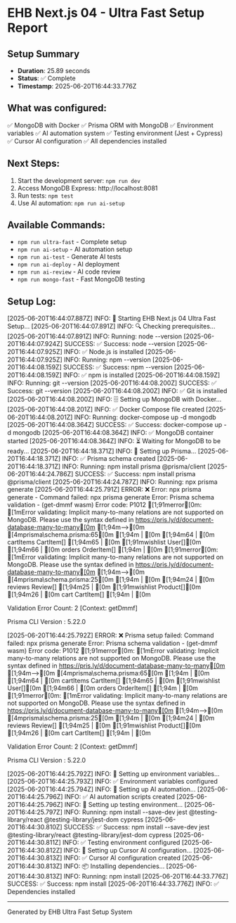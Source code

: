 # EHB Next.js 04 - Ultra Fast Setup Report

## Setup Summary
- **Duration**: 25.89 seconds
- **Status**: ✅ Complete
- **Timestamp**: 2025-06-20T16:44:33.776Z

## What was configured:
✅ MongoDB with Docker
✅ Prisma ORM with MongoDB
✅ Environment variables
✅ AI automation system
✅ Testing environment (Jest + Cypress)
✅ Cursor AI configuration
✅ All dependencies installed

## Next Steps:
1. Start the development server: `npm run dev`
2. Access MongoDB Express: http://localhost:8081
3. Run tests: `npm test`
4. Use AI automation: `npm run ai-setup`

## Available Commands:
- `npm run ultra-fast` - Complete setup
- `npm run ai-setup` - AI automation setup
- `npm run ai-test` - Generate AI tests
- `npm run ai-deploy` - AI deployment
- `npm run ai-review` - AI code review
- `npm run mongo-fast` - Fast MongoDB testing

## Setup Log:
[2025-06-20T16:44:07.887Z] INFO: 🚀 Starting EHB Next.js 04 Ultra Fast Setup...
[2025-06-20T16:44:07.891Z] INFO: 🔍 Checking prerequisites...
[2025-06-20T16:44:07.891Z] INFO: Running: node --version
[2025-06-20T16:44:07.924Z] SUCCESS: ✅ Success: node --version
[2025-06-20T16:44:07.925Z] INFO: ✅ Node.js is installed
[2025-06-20T16:44:07.925Z] INFO: Running: npm --version
[2025-06-20T16:44:08.159Z] SUCCESS: ✅ Success: npm --version
[2025-06-20T16:44:08.159Z] INFO: ✅ npm is installed
[2025-06-20T16:44:08.159Z] INFO: Running: git --version
[2025-06-20T16:44:08.200Z] SUCCESS: ✅ Success: git --version
[2025-06-20T16:44:08.200Z] INFO: ✅ Git is installed
[2025-06-20T16:44:08.200Z] INFO: 🗄️  Setting up MongoDB with Docker...
[2025-06-20T16:44:08.201Z] INFO: ✅ Docker Compose file created
[2025-06-20T16:44:08.201Z] INFO: Running: docker-compose up -d mongodb
[2025-06-20T16:44:08.364Z] SUCCESS: ✅ Success: docker-compose up -d mongodb
[2025-06-20T16:44:08.364Z] INFO: ✅ MongoDB container started
[2025-06-20T16:44:08.364Z] INFO: ⏳ Waiting for MongoDB to be ready...
[2025-06-20T16:44:18.371Z] INFO: 🔧 Setting up Prisma...
[2025-06-20T16:44:18.371Z] INFO: ✅ Prisma schema created
[2025-06-20T16:44:18.371Z] INFO: Running: npm install prisma @prisma/client
[2025-06-20T16:44:24.786Z] SUCCESS: ✅ Success: npm install prisma @prisma/client
[2025-06-20T16:44:24.787Z] INFO: Running: npx prisma generate
[2025-06-20T16:44:25.791Z] ERROR: ❌ Error: npx prisma generate - Command failed: npx prisma generate
Error: Prisma schema validation - (get-dmmf wasm)
Error code: P1012
[1;91merror[0m: [1mError validating: Implicit many-to-many relations are not supported on MongoDB. Please use the syntax defined in https://pris.ly/d/document-database-many-to-many[0m
  [1;94m-->[0m  [4mprisma\schema.prisma:65[0m
[1;94m   | [0m
[1;94m64 | [0m  cartItems   CartItem[]
[1;94m65 | [0m  [1;91mwishlist    User[][0m
[1;94m66 | [0m  orders      OrderItem[]
[1;94m   | [0m
[1;91merror[0m: [1mError validating: Implicit many-to-many relations are not supported on MongoDB. Please use the syntax defined in https://pris.ly/d/document-database-many-to-many[0m
  [1;94m-->[0m  [4mprisma\schema.prisma:25[0m
[1;94m   | [0m
[1;94m24 | [0m  reviews    Review[]
[1;94m25 | [0m  [1;91mwishlist   Product[][0m
[1;94m26 | [0m  cart       CartItem[]
[1;94m   | [0m

Validation Error Count: 2
[Context: getDmmf]

Prisma CLI Version : 5.22.0

[2025-06-20T16:44:25.792Z] ERROR: ❌ Prisma setup failed: Command failed: npx prisma generate
Error: Prisma schema validation - (get-dmmf wasm)
Error code: P1012
[1;91merror[0m: [1mError validating: Implicit many-to-many relations are not supported on MongoDB. Please use the syntax defined in https://pris.ly/d/document-database-many-to-many[0m
  [1;94m-->[0m  [4mprisma\schema.prisma:65[0m
[1;94m   | [0m
[1;94m64 | [0m  cartItems   CartItem[]
[1;94m65 | [0m  [1;91mwishlist    User[][0m
[1;94m66 | [0m  orders      OrderItem[]
[1;94m   | [0m
[1;91merror[0m: [1mError validating: Implicit many-to-many relations are not supported on MongoDB. Please use the syntax defined in https://pris.ly/d/document-database-many-to-many[0m
  [1;94m-->[0m  [4mprisma\schema.prisma:25[0m
[1;94m   | [0m
[1;94m24 | [0m  reviews    Review[]
[1;94m25 | [0m  [1;91mwishlist   Product[][0m
[1;94m26 | [0m  cart       CartItem[]
[1;94m   | [0m

Validation Error Count: 2
[Context: getDmmf]

Prisma CLI Version : 5.22.0

[2025-06-20T16:44:25.792Z] INFO: 🔐 Setting up environment variables...
[2025-06-20T16:44:25.793Z] INFO: ✅ Environment variables configured
[2025-06-20T16:44:25.794Z] INFO: 🤖 Setting up AI automation...
[2025-06-20T16:44:25.796Z] INFO: ✅ AI automation scripts created
[2025-06-20T16:44:25.796Z] INFO: 🧪 Setting up testing environment...
[2025-06-20T16:44:25.797Z] INFO: Running: npm install --save-dev jest @testing-library/react @testing-library/jest-dom cypress
[2025-06-20T16:44:30.810Z] SUCCESS: ✅ Success: npm install --save-dev jest @testing-library/react @testing-library/jest-dom cypress
[2025-06-20T16:44:30.811Z] INFO: ✅ Testing environment configured
[2025-06-20T16:44:30.812Z] INFO: 🎯 Setting up Cursor AI configuration...
[2025-06-20T16:44:30.813Z] INFO: ✅ Cursor AI configuration created
[2025-06-20T16:44:30.813Z] INFO: 📦 Installing dependencies...
[2025-06-20T16:44:30.813Z] INFO: Running: npm install
[2025-06-20T16:44:33.776Z] SUCCESS: ✅ Success: npm install
[2025-06-20T16:44:33.776Z] INFO: ✅ Dependencies installed

---
Generated by EHB Ultra Fast Setup System

